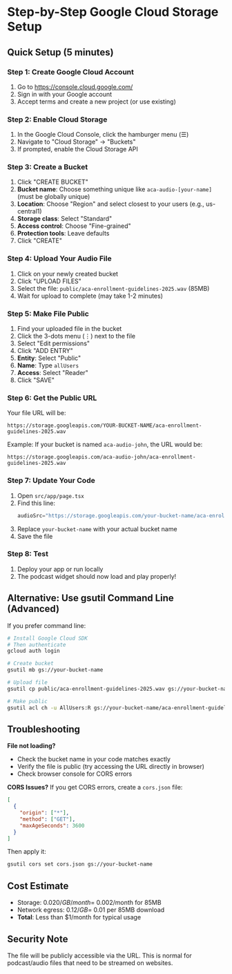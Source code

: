 # Step-by-Step Google Cloud Storage Setup

## Quick Setup (5 minutes)

### Step 1: Create Google Cloud Account
1. Go to https://console.cloud.google.com/
2. Sign in with your Google account
3. Accept terms and create a new project (or use existing)

### Step 2: Enable Cloud Storage
1. In the Google Cloud Console, click the hamburger menu (☰)
2. Navigate to "Cloud Storage" → "Buckets"
3. If prompted, enable the Cloud Storage API

### Step 3: Create a Bucket
1. Click "CREATE BUCKET"
2. **Bucket name**: Choose something unique like `aca-audio-[your-name]` (must be globally unique)
3. **Location**: Choose "Region" and select closest to your users (e.g., us-central1)
4. **Storage class**: Select "Standard"
5. **Access control**: Choose "Fine-grained"
6. **Protection tools**: Leave defaults
7. Click "CREATE"

### Step 4: Upload Your Audio File
1. Click on your newly created bucket
2. Click "UPLOAD FILES"
3. Select the file: `public/aca-enrollment-guidelines-2025.wav` (85MB)
4. Wait for upload to complete (may take 1-2 minutes)

### Step 5: Make File Public
1. Find your uploaded file in the bucket
2. Click the 3-dots menu (⋮) next to the file
3. Select "Edit permissions"
4. Click "ADD ENTRY"
5. **Entity**: Select "Public"
6. **Name**: Type `allUsers`
7. **Access**: Select "Reader"
8. Click "SAVE"

### Step 6: Get the Public URL
Your file URL will be:
```
https://storage.googleapis.com/YOUR-BUCKET-NAME/aca-enrollment-guidelines-2025.wav
```

Example: If your bucket is named `aca-audio-john`, the URL would be:
```
https://storage.googleapis.com/aca-audio-john/aca-enrollment-guidelines-2025.wav
```

### Step 7: Update Your Code
1. Open `src/app/page.tsx`
2. Find this line:
   ```typescript
   audioSrc="https://storage.googleapis.com/your-bucket-name/aca-enrollment-guidelines-2025.wav"
   ```
3. Replace `your-bucket-name` with your actual bucket name
4. Save the file

### Step 8: Test
1. Deploy your app or run locally
2. The podcast widget should now load and play properly!

## Alternative: Use gsutil Command Line (Advanced)

If you prefer command line:

```bash
# Install Google Cloud SDK
# Then authenticate
gcloud auth login

# Create bucket
gsutil mb gs://your-bucket-name

# Upload file
gsutil cp public/aca-enrollment-guidelines-2025.wav gs://your-bucket-name/

# Make public
gsutil acl ch -u AllUsers:R gs://your-bucket-name/aca-enrollment-guidelines-2025.wav
```

## Troubleshooting

**File not loading?**
- Check the bucket name in your code matches exactly
- Verify the file is public (try accessing the URL directly in browser)
- Check browser console for CORS errors

**CORS Issues?**
If you get CORS errors, create a `cors.json` file:
```json
[
  {
    "origin": ["*"],
    "method": ["GET"],
    "maxAgeSeconds": 3600
  }
]
```

Then apply it:
```bash
gsutil cors set cors.json gs://your-bucket-name
```

## Cost Estimate
- Storage: $0.020/GB/month = ~$0.002/month for 85MB
- Network egress: $0.12/GB = ~$0.01 per 85MB download
- **Total**: Less than $1/month for typical usage

## Security Note
The file will be publicly accessible via the URL. This is normal for podcast/audio files that need to be streamed on websites.
